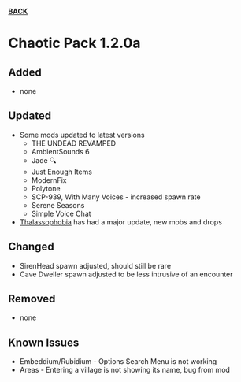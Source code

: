 [**BACK**](https://xemrael.github.io/Chaotic-Pack/Changelogs.html)

# Chaotic Pack 1.2.0a

## Added

- none

## Updated

- Some mods updated to latest versions
	- THE UNDEAD REVAMPED
	- AmbientSounds 6
	- Jade 🔍
	- Just Enough Items
	- ModernFix
	- Polytone
	- SCP-939, With Many Voices - increased spawn rate
	- Serene Seasons
	- Simple Voice Chat
- [Thalassophobia](https://www.curseforge.com/minecraft/mc-mods/thalassophobia) has had a major update, new mobs and drops

## Changed

- SirenHead spawn adjusted, should still be rare
- Cave Dweller spawn adjusted to be less intrusive of an encounter

## Removed

- none

## Known Issues

- Embeddium/Rubidium - Options Search Menu is not working
- Areas - Entering a village is not showing its name, bug from mod
